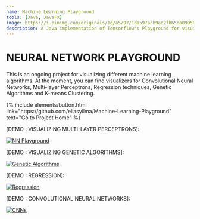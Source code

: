 ```yaml
---
name: Machine Learning Playground
tools: [Java, JavaFX]
image: https://i.pinimg.com/originals/1d/a5/97/1da597acb9ad2fb65da09950abf46511.jpg
description: A Java implementation of Tensorflow's Playground for visualizing neural networks.  
---
```

# NEURAL NETWORK PLAYGROUND

This is an ongoing project for visualizing different machine learning algorithms. At the moment, you can find visualizers for Convolutional Neural Networks, Multi-layer Perceptrons, Regression techniques, Genetic Algorithms and K-means Clustering.

<p class="text-center">
{% include elements/button.html link="https://github.com/eliasyilma/Machine-Learning-Playground" text="Go to Project Home" %}
</p>

[DEMO : VISUALIZING MULTI-LAYER PERCEPTRONS]:

[![NN Playground](http://img.youtube.com/vi/vqhjql8irhg/0.jpg)](http://www.youtube.com/watch?v=vqhjql8irhg)

[DEMO : VISUALIZING GENETIC ALGORITHMS]:

[![Genetic Algorithms](http://img.youtube.com/vi/oIkvw0Y0I0Y/0.jpg)](https://youtu.be/oIkvw0Y0I0Y)


[DEMO : REGRESSION]:

[![Regression](http://img.youtube.com/vi/j0csUXUO4fk/0.jpg)](https://youtu.be/j0csUXUO4fk)

[DEMO : CONVOLUTIONAL NEURAL NETWORKS]:

[![CNNs](http://img.youtube.com/vi/1t9MGTco7_Q/0.jpg)](https://youtu.be/1t9MGTco7_Q)
